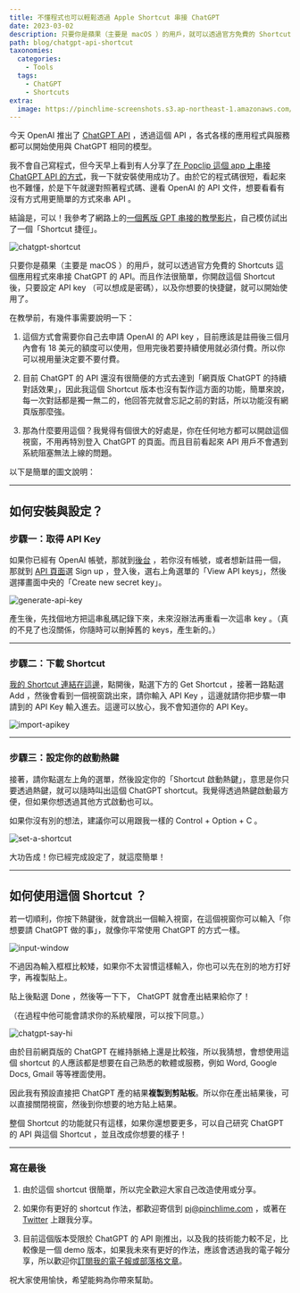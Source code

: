 ```yaml
---
title: 不懂程式也可以輕鬆透過 Apple Shortcut 串接 ChatGPT
date: 2023-03-02
description: 只要你是蘋果（主要是 macOS ）的用戶，就可以透過官方免費的 Shortcuts 這個應用程式來串接 ChatGPT 的 API 。而且作法很簡單，你開啟這個 Shortcut 後，只要設定 API key （可以想成是密碼），以及你想要的快捷鍵，就可以開始使用了。
path: blog/chatgpt-api-shortcut
taxonomies:
  categories: 
    - Tools
  tags: 
    - ChatGPT
    - Shortcuts
extra:
  image: https://pinchlime-screenshots.s3.ap-northeast-1.amazonaws.com/chatgpt-say-hi_37nm4M.webp
---
```


今天 OpenAI 推出了 [ChatGPT API](https://openai.com/blog/introducing-chatgpt-and-whisper-apis) ，透過這個 API ，各式各樣的應用程式與服務都可以開始使用與 ChatGPT 相同的模型。

我不會自己寫程式，但今天早上看到有人分享了[在 Popclip 這個 app 上串接 ChatGPT API 的方式](https://forum.popclip.app/t/a-popclip-extension-for-chatgpt-updated/1283/16)，我一下就安裝使用成功了。由於它的程式碼很短，看起來也不難懂，於是下午就邊對照著程式碼、邊看 OpenAI 的 API 文件，想要看看有沒有方式用更簡單的方式來串 API 。

結論是，可以！我參考了網路上的[一個舊版 GPT 串接的教學影片](https://www.youtube.com/watch?v=CN0SZ33x0bE)，自己模仿試出了一個「Shortcut 捷徑」。

<img src="https://pinchlime-screenshots.s3.ap-northeast-1.amazonaws.com/chatgpt-shortcut_zhvdqo.gif" loading="lazy" alt="chatgpt-shortcut" align=center />

只要你是蘋果（主要是 macOS ）的用戶，就可以透過官方免費的 Shortcuts 這個應用程式來串接 ChatGPT 的 API。而且作法很簡單，你開啟這個 Shortcut 後，只要設定 API key （可以想成是密碼），以及你想要的快捷鍵，就可以開始使用了。


在教學前，有幾件事需要說明一下：

1. 這個方式會需要你自己去申請 OpenAI 的 API key ，目前應該是註冊後三個月內會有 18 美元的額度可以使用，但用完後若要持續使用就必須付費。所以你可以視用量決定要不要付費。

2. 目前 ChatGPT 的 API 還沒有很簡便的方式去達到「網頁版 ChatGPT 的持續對話效果」，因此我這個 Shortcut 版本也沒有製作這方面的功能，簡單來說，每一次對話都是獨一無二的，他回答完就會忘記之前的對話，所以功能沒有網頁版那麼強。

3. 那為什麼要用這個？我覺得有個很大的好處是，你在任何地方都可以開啟這個視窗，不用再特別登入 ChatGPT 的頁面。而且目前看起來 API 用戶不會遇到系統阻塞無法上線的問題。

以下是簡單的圖文說明：
<!-- more -->

---

## 如何安裝與設定？

### 步驟一：取得 API Key

如果你已經有 OpenAI 帳號，那就到[後台](https://platform.openai.com/) ，若你沒有帳號，或者想新註冊一個，那就到 [API 頁面](https://openai.com/blog/openai-api)選 Sign up ，登入後，選右上角選單的「View API keys」，然後選擇畫面中央的「Create new secret key」。

<img src="https://pinchlime-screenshots.s3.ap-northeast-1.amazonaws.com/generate-api-key_MjXCsD.webp" loading="lazy" alt="generate-api-key" align=center />

產生後，先找個地方把這串亂碼記錄下來，未來沒辦法再重看一次這串 key 。（真的不見了也沒關係，你隨時可以刪掉舊的 keys，產生新的。）

---

### 步驟二：下載 Shortcut

[我的 Shortcut 連結在這邊](http://bit.ly/3KPcqJ2)，點開後，點選下方的 Get Shortcut ，接著一路點選 Add ，然後會看到一個視窗跳出來，請你輸入 API Key ，這邊就請你把步驟一申請到的 API Key 輸入進去。這邊可以放心，我不會知道你的 API Key。

<img src="https://pinchlime-screenshots.s3.ap-northeast-1.amazonaws.com/import-apikey_CowYG5.webp" loading="lazy" alt="import-apikey" align=center />

---

### 步驟三：設定你的啟動熱鍵

接著，請你點選左上角的選單，然後設定你的「Shortcut 啟動熱鍵」，意思是你只要透過熱鍵，就可以隨時叫出這個 ChatGPT shortcut。我覺得透過熱鍵啟動最方便，但如果你想透過其他方式啟動也可以。

如果你沒有別的想法，建議你可以用跟我一樣的 Control \+ Option \+ C 。

<img src="https://pinchlime-screenshots.s3.ap-northeast-1.amazonaws.com/set-a-shortcut_aS30cY.webp" loading="lazy" alt="set-a-shortcut" align=center />


大功告成！你已經完成設定了，就這麼簡單！

---

## 如何使用這個 Shortcut ？

若一切順利，你按下熱鍵後，就會跳出一個輸入視窗，在這個視窗你可以輸入「你想要請 ChatGPT 做的事」，就像你平常使用 ChatGPT 的方式一樣。

<img src="https://pinchlime-screenshots.s3.ap-northeast-1.amazonaws.com/input-window_DlrWQZ.webp" loading="lazy" alt="input-window" align=center />

不過因為輸入框框比較矮，如果你不太習慣這樣輸入，你也可以先在別的地方打好字，再複製貼上。

貼上後點選 Done ，然後等一下下， ChatGPT 就會產出結果給你了！

（在過程中他可能會請求你的系統權限，可以按下同意。）


<img src="https://pinchlime-screenshots.s3.ap-northeast-1.amazonaws.com/chatgpt-say-hi_37nm4M.webp" loading="lazy" alt="chatgpt-say-hi" align=center />

由於目前網頁版的 ChatGPT 在維持脈絡上還是比較強，所以我猜想，會想使用這個 shortcut 的人應該都是想要在自己熟悉的軟體或服務，例如 Word, Google Docs, Gmail 等等裡面使用。

因此我有預設直接把 ChatGPT 產的結果**複製到剪貼板**。所以你在產出結果後，可以直接關閉視窗，然後到你想要的地方貼上結果。

整個 Shortcut 的功能就只有這樣，如果你還想要更多，可以自己研究 ChatGPT 的 API 與這個 Shortcut ，並且改成你想要的樣子！

---

### 寫在最後

1. 由於這個 shortcut 很簡單，所以完全歡迎大家自己改造使用或分享。

2. 如果你有更好的 shortcut 作法，都歡迎寄信到 pj@pinchlime.com ，或著在 [Twitter](https://twitter.com/WuPingJu) 上跟我分享。

3. 目前這個版本受限於 ChatGPT 的 API 剛推出，以及我的技術能力較不足，比較像是一個 demo 版本，如果我未來有更好的作法，應該會透過我的電子報分享，所以歡迎你[訂閱我的電子報或部落格文章](https://pinchlime.com/subscribe/)。

祝大家使用愉快，希望能夠為你帶來幫助。